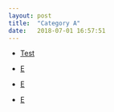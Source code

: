 ```yaml
---
layout: post
title:  "Category A"
date:   2018-07-01 16:57:51
---
```


<ul class="posts">
    <li itemscope itemtype="http://schema.org/BlogPosting">
      <a href="{{ site.baseurl }}/testpage.html">
        <div class="p-wrap">
          <article class="inner">
            <p>Test</p>
          </article>
        </div>
      </a>
    </li>
    <li itemscope itemtype="http://schema.org/BlogPosting">
      <a href="#">
        <div class="p-wrap">
          <article class="inner">
            <p>E</p>
          </article>
        </div>
      </a>
    </li>
    <li itemscope itemtype="http://schema.org/BlogPosting">
      <a href="#">
        <div class="p-wrap">
          <article class="inner">
            <p>E</p>
          </article>
        </div>
      </a>
    </li>
    <li itemscope itemtype="http://schema.org/BlogPosting">
      <a href="#">
        <div class="p-wrap">
          <article class="inner">
            <p>E</p>
          </article>
        </div>
      </a>
    </li>
  </ul>